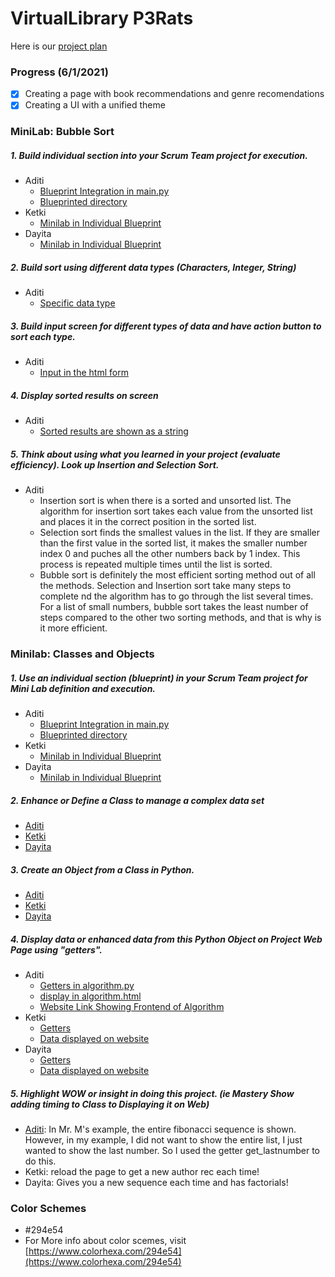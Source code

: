 # VirtualLibrary P3Rats

Here is our [project plan](https://padlet.com/ketkic61666/Rats)

### Progress (6/1/2021)
- [X] Creating a page with book recommendations and genre recomendations
- [X] Creating a UI with a unified theme

### MiniLab: Bubble Sort

##### 1. Build individual section into your Scrum Team project for execution.
  * Aditi
    * [Blueprint Integration in main.py](https://github.com/adhithin/virtualLibrary/blob/bcf48349bf3b05f2a85cd7d77828092cfc67c2bb/main.py#L9-L16)
    * [Blueprinted directory](https://github.com/adhithin/virtualLibrary/tree/main/findabook)
  * Ketki
    * [Minilab in Individual Blueprint](https://github.com/adhithin/virtualLibrary/blob/main/randombook/author.py)
  * Dayita
    * [Minilab in Individual Blueprint](https://github.com/adhithin/virtualLibrary/tree/main/booksmart)
##### 2. Build sort using different data types (Characters, Integer, String)
  * Aditi
    * [Specific data type](https://github.com/adhithin/virtualLibrary/blob/a2bad083587955a1caaf59e88bf2d25be3dfc40a/findabook/app.py#L28-L33)
##### 3. Build input screen for different types of data and have action button to sort each type.
  * Aditi
    * [Input in the html form](https://github.com/adhithin/virtualLibrary/blob/25b0e269fcd363cd2c24f0fc158186db484504b0/findabook/templates/bubblesort.html#L9)
##### 4. Display sorted results on screen
  * Aditi
    * [Sorted results are shown as a string](https://github.com/adhithin/virtualLibrary/blob/25b0e269fcd363cd2c24f0fc158186db484504b0/findabook/app.py#L35)
##### 5. Think about using what you learned in your project (evaluate efficiency).  Look up Insertion and Selection Sort.
  * Aditi
    * Insertion sort is when there is a sorted and unsorted list. The algorithm for insertion sort takes each value from the unsorted list and places it in the correct position in the sorted list. 
    * Selection sort finds the smallest values in the list. If they are smaller than the first value in the sorted list, it makes the smaller number index 0 and puches all the other numbers back by 1 index. This process is repeated multiple times until the list is sorted. 
    * Bubble sort is definitely the most efficient sorting method out of all the methods. Selection and Insertion sort take many steps to complete nd the algorithm has to go through the list several times. For a list of small numbers, bubble sort takes the least number of steps compared to the other two sorting methods, and that is why is it more efficient. 

### Minilab: Classes and Objects
##### 1. Use an individual section (blueprint) in your Scrum Team project for Mini Lab definition and execution.
  * Aditi
    * [Blueprint Integration in main.py](https://github.com/adhithin/virtualLibrary/blob/bcf48349bf3b05f2a85cd7d77828092cfc67c2bb/main.py#L9-L16)
    * [Blueprinted directory](https://github.com/adhithin/virtualLibrary/tree/main/findabook)
  * Ketki
    * [Minilab in Individual Blueprint](https://github.com/adhithin/virtualLibrary/blob/main/randombook/author.py)
  * Dayita
    * [Minilab in Individual Blueprint](https://github.com/adhithin/virtualLibrary/tree/main/booksmart)
##### 2. Enhance or Define a Class to manage a complex data set
  * [Aditi](https://github.com/adhithin/virtualLibrary/blob/5ca17adc21b038cb4e19b894eccd5281335134f4/findabook/algorithm.py#L1-L15)
  * [Ketki](https://github.com/adhithin/virtualLibrary/blob/636e747c430eba952dfb3097829fd7fad77de8e6/randombook/author.py#L6-L20)
  * [Dayita](https://github.com/adhithin/virtualLibrary/blob/879a4ea4b46647741f11f94efb0161449bfd07d2/booksmart/rat.py#L6)
##### 3. Create an Object from a Class in Python. 
  * [Aditi](https://github.com/adhithin/virtualLibrary/blob/5ca17adc21b038cb4e19b894eccd5281335134f4/findabook/algorithm.py#L55)
  * [Ketki](https://github.com/adhithin/virtualLibrary/blob/636e747c430eba952dfb3097829fd7fad77de8e6/randombook/author.py#L57-L62)
  * [Dayita](https://github.com/adhithin/virtualLibrary/blob/879a4ea4b46647741f11f94efb0161449bfd07d2/booksmart/rat.py#L7)
##### 4. Display data or enhanced data from this Python Object on Project Web Page using "getters".
  * Aditi
    * [Getters in algorithm.py](https://github.com/adhithin/virtualLibrary/blob/5ca17adc21b038cb4e19b894eccd5281335134f4/findabook/algorithm.py#L33-L63)
    * [display in algorithm.html](https://github.com/adhithin/virtualLibrary/blob/5ca17adc21b038cb4e19b894eccd5281335134f4/findabook/templates/algorithm.html#L21-L30)
    * [Website Link Showing Frontend of Algorithm](http://104.35.27.118/findabook/algo)
  * Ketki
    * [Getters](https://github.com/adhithin/virtualLibrary/blob/5ca17adc21b038cb4e19b894eccd5281335134f4/findabook/algorithm.py#L32-L53)
    * [Data displayed on website](http://104.35.27.118/randombook)
  * Dayita
    * [Getters](https://github.com/adhithin/virtualLibrary/blob/879a4ea4b46647741f11f94efb0161449bfd07d2/booksmart/rat.py#L43)
    * [Data displayed on website](http://104.35.27.118/booksmart)
##### 5. Highlight WOW or insight in doing this project.  (ie Mastery Show adding timing to Class to Displaying it on Web)
  * [Aditi](https://github.com/adhithin/virtualLibrary/blob/5ca17adc21b038cb4e19b894eccd5281335134f4/findabook/algorithm.py#L63): In Mr. M's example, the entire fibonacci sequence is shown. However, in my example, I did not want to show the entire list, I just wanted to show the last number. So I used the getter get_lastnumber to do this. 
  * Ketki: reload the page to get a new author rec each time! 
  * Dayita: Gives you a new sequence each time and has factorials!

### Color Schemes
* #294e54
* For More info about color scemes, visit [https://www.colorhexa.com/294e54](https://www.colorhexa.com/294e54)

